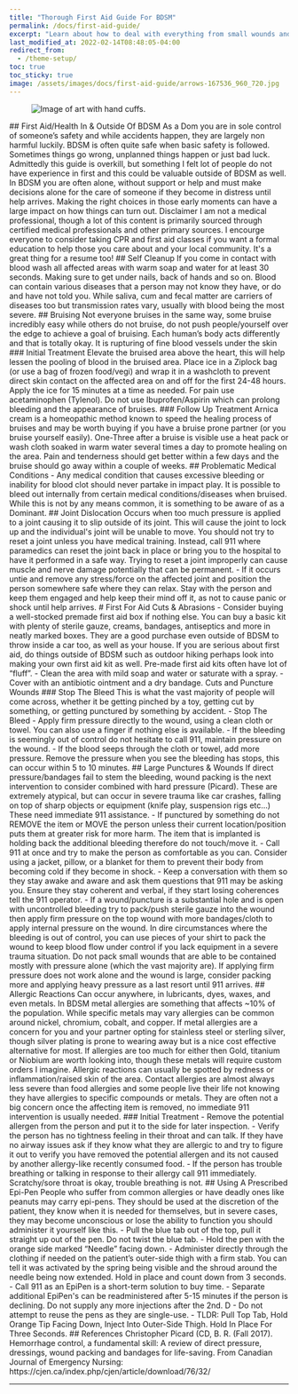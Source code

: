 ```yaml
---
title: "Thorough First Aid Guide For BDSM"
permalink: /docs/first-aid-guide/
excerpt: "Learn about how to deal with everything from small wounds and bruise care to more to help your partner if they are in need."
last_modified_at: 2022-02-14T08:48:05-04:00
redirect_from:
  - /theme-setup/
toc: true
toc_sticky: true
image: /assets/images/docs/first-aid-guide/arrows-167536_960_720.jpg
---
```

<figure>
  <img src="{{ '/assets/images/docs/first-aid-guide/arrows-167536_960_720.jpg' | relative_url }}" alt="Image of art with hand cuffs.">
</figure>
## First Aid/Health In & Outside Of BDSM
As a Dom you are in sole control of someone’s safety and while accidents happen, they are largely non harmful luckily. BDSM is often quite safe when basic safety is followed. Sometimes things go wrong, unplanned things happen or just bad luck. Admittedly this guide is overkill, but something I felt lot of people do not have experience in first and this could be valuable outside of BDSM as well. In BDSM you are often alone, without support or help and must make decisions alone for the care of someone if they become in distress until help arrives. Making the right choices in those early moments can have a large impact on how things can turn out.
Disclaimer I am not a medical professional, though a lot of this content is primarily sourced through certified medical professionals and other primary sources. I encourge everyone to consider taking CPR and first aid classes if you want a formal education to help those you care about and your local community. It's a great thing for a resume too!
## Self Cleanup
If you come in contact with blood wash all affected areas with warm soap and water for at least 30 seconds. Making sure to get under nails, back of hands and so on. Blood can contain various diseases that a person may not know they have, or do and have not told you. While saliva, cum and fecal matter are carriers of diseases too but transmission rates vary, usually with blood being the most severe.
## Bruising
Not everyone bruises in the same way, some bruise incredibly easy while others do not bruise, do not push people/yourself over the edge to achieve a goal of bruising. Each human’s body acts differently and that is totally okay.
It is rupturing of fine blood vessels under the skin
### Initial Treatment
Elevate the bruised area above the heart, this will help lessen the pooling of blood in the bruised area.
Place ice in a Ziplock bag (or use a bag of frozen food/vegi) and wrap it in a washcloth to prevent direct skin contact on the affected area on and off for the first 24-48 hours. Apply the ice for 15 minutes at a time as needed.
For pain use acetaminophen (Tylenol). Do not use Ibuprofen/Aspirin which can prolong bleeding and the appearance of bruises.
### Follow Up Treatment
Arnica cream is a homeopathic method known to speed the healing process of bruises and may be worth buying if you have a bruise prone partner (or you bruise yourself easily).
One-Three after a bruise is visible use a heat pack or wash cloth soaked in warm water several times a day to promote healing on the area.
Pain and tenderness should get better within a few days and the bruise should go away within a couple of weeks.
## Problematic Medical Conditions
- Any medical condition that causes excessive bleeding or inability for blood clot should never partake in impact play. It is possible to bleed out internally from certain medical conditions/diseases when bruised. While this is not by any means common, it is something to be aware of as a Dominant.
## Joint Dislocation
Occurs when too much pressure is applied to a joint causing it to slip outside of its joint. This will cause the joint to lock up and the individual's joint will be unable to move. You should not try to reset a joint unless you have medical training. Instead, call 911 where paramedics can reset the joint back in place or bring you to the hospital to have it performed in a safe way. Trying to reset a joint improperly can cause muscle and nerve damage potentially that can be permanent.
- If it occurs untie and remove any stress/force on the affected joint and position the person somewhere safe where they can relax. Stay with the person and keep them engaged and help keep their mind off it, as not to cause panic or shock until help arrives.
# First For Aid Cuts & Abrasions
- Consider buying a well-stocked premade first aid box if nothing else. You can buy a basic kit with plenty of sterile gauze, creams, bandages, antiseptics and more in neatly marked boxes. They are a good purchase even outside of BDSM to throw inside a car too, as well as your house. If you are serious about first aid, do things outside of BDSM such as outdoor hiking perhaps look into making your own first aid kit as well. Pre-made first aid kits often have lot of “fluff”.
- Clean the area with mild soap and water or saturate with a spray.
- Cover with an antibiotic ointment and a dry bandage.
Cuts and Puncture Wounds
### Stop The Bleed
This is what the vast majority of people will come across, whether it be getting pinched by a toy, getting cut by something, or getting punctured by something by accident.
- Stop The Bleed - Apply firm pressure directly to the wound, using a clean cloth or towel. You can also use a finger if nothing else is available.
- If the bleeding is seemingly out of control do not hesitate to call 911, maintain pressure on the wound.
- If the blood seeps through the cloth or towel, add more pressure.
Remove the pressure when you see the bleeding has stops, this can occur within 5 to 10 minutes.
## Large Punctures & Wounds
If direct pressure/bandages fail to stem the bleeding, wound packing is the next intervention to consider combined with hard pressure (Picard). These are extremely atypical, but can occur in severe trauma like car crashes, falling on top of sharp objects or equipment (knife play, suspension rigs etc…) These need immediate 911 assistance.
- If punctured by something do not REMOVE the item or MOVE the person unless their current location/position puts them at greater risk for more harm. The item that is implanted is holding back the additional bleeding therefore do not touch/move it.
- Call 911 at once and try to make the person as comfortable as you can. Consider using a jacket, pillow, or a blanket for them to prevent their body from becoming cold if they become in shock.
- Keep a conversation with them so they stay awake and aware and ask them questions that 911 may be asking you. Ensure they stay coherent and verbal, if they start losing coherences tell the 911 operator.
- If a wound/puncture is a substantial hole and is open with uncontrolled bleeding try to pack/push sterile gauze into the wound then apply firm pressure on the top wound with more bandages/cloth to apply internal pressure on the wound. In dire circumstances where the bleeding is out of control, you can use pieces of your shirt to pack the wound to keep blood flow under control if you lack equipment in a severe trauma situation. Do not pack small wounds that are able to be contained mostly with pressure alone (which the vast majority are). If applying firm pressure does not work alone and the wound is large, consider packing more and applying heavy pressure as a last resort until 911 arrives.
## Allergic Reactions
Can occur anywhere, in lubricants, dyes, waxes, and even metals. In BDSM metal allergies are something that affects ~10% of the population. While specific metals may vary allergies can be common around nickel, chromium, cobalt, and copper. If metal allergies are a concern for you and your partner opting for stainless steel or sterling silver, though silver plating is prone to wearing away but is a nice cost effective alternative for most. If allergies are too much for either then Gold, titanium or Niobium are worth looking into, though these metals will require custom orders I imagine.
Allergic reactions can usually be spotted by redness or inflammation/raised skin of the area. Contact allergies are almost always less severe than food allergies and some people live their life not knowing they have allergies to specific compounds or metals. They are often not a big concern once the affecting item is removed, no immediate 911 intervention is usually needed.
### Initial Treatment
- Remove the potential allergen from the person and put it to the side for later inspection.
- Verify the person has no tightness feeling in their throat and can talk. If they have no airway issues ask if they know what they are allergic to and try to figure it out to verify you have removed the potential allergen and its not caused by another allergy-like recently consumed food.
- If the person has trouble breathing or talking in response to their allergy call 911 immediately. Scratchy/sore throat is okay, trouble breathing is not.
## Using A Prescribed Epi-Pen
People who suffer from common allergies or have deadly ones like peanuts may carry epi-pens. They should be used at the discretion of the patient, they know when it is needed for themselves, but in severe cases, they may become unconscious or lose the ability to function you should administer it yourself like this.
- Pull the blue tab out of the top, pull it straight up out of the pen. Do not twist the blue tab.
- Hold the pen with the orange side marked “Needle” facing down.
- Administer directly through the clothing if needed on the patient’s outer-side thigh with a firm stab. You can tell it was activated by the spring being visible and the shroud around the needle being now extended. Hold in place and count down from 3 seconds.
- Call 911 as an EpiPen is a short-term solution to buy time.
- Separate additional EpiPen's can be readministered after 5-15 minutes if the person is declining. Do not supply any more injections after the 2nd. D
- Do not attempt to reuse the pens as they are single-use.
- TLDR: Pull Top Tab, Hold Orange Tip Facing Down, Inject Into Outer-Side Thigh. Hold In Place For Three Seconds.
## References
Christopher Picard (CD, B. R. (Fall 2017). Hemorrhage control, a fundamental skill: A review of direct pressure, dressings, wound packing and bandages for life-saving. From Canadian Journal of Emergency Nursing: https://cjen.ca/index.php/cjen/article/download/76/32/

---

